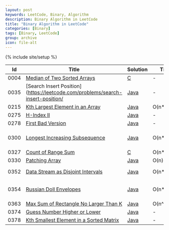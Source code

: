 ```yaml
---
layout: post
keywords: LeetCode, Binary, Algorithm
description: Binary Algorithm in LeetCode
title: "Binary Algorithm in LeetCode"
categories: [Binary]
tags: [Binary, LeetCode]
group: archive
icon: file-alt
---
```

{% include site/setup %}

|Id  | Title  | Solution   | Time | Runtime |  Space | Difficulty  | Catagory|
 ------------ | ------------ | ------------ | ------------ | ------------ | ------------ | ------------ | ------------
|0004|[Median of Two Sorted Arrays](https://leetcode.com/problems/median-of-two-sorted-arrays) | [C](https://e.srl/leetcode-4/)  |   - |45ms| O(1)  |  Hard |Binary|
|0035|[Search Insert Position](https://leetcode.com/problems/search-insert-position/| [Java](https://e.srl/leetcode-35/) |-|-|-|  Easy |Binary|
|0215|[Kth Largest Element in an Array](https://leetcode.com/problems/kth-largest-element-in-an-array) | [Java](https://e.srl/leetcode-215/) | O(n\*lgn) |-| O(1)  |  Medium |Binary|
|0275|[H-Index II](https://leetcode.com/problems/h-index-ii/) | [Java](https://e.srl/leetcode-275/) |-|-|-|  Medium |Binary|
|0278|[First Bad Version](https://leetcode.com/problems/first-bad-version/) | [Java](https://e.srl/leetcode-278/) |-|-|-|  Easy |Binary|
|0300|[Longest Increasing Subsequence](https://leetcode.com/problems/longest-increasing-subsequence) | [Java](https://e.srl/leetcode-300/)  | O(n\*lgn) |0ms| O(n)  |  Medium |Binary Search DP|
|0327|[Count of Range Sum](https://leetcode.com/problems/count-of-range-sum) | [C](https://e.srl/leetcode-327/)  | O(n\*logn) |9ms| O(n)  |  Hard |Devide|
|0330|[Patching Array](https://leetcode.com/problems/patching-array) | [Java](https://e.srl/leetcode-330/)  | O(n) |1ms| O(1)  |  Hard |Greey|
|0352|[Data Stream as Disjoint Intervals](https://leetcode.com/problems/data-stream-as-disjoint-intervals) | [Java](https://e.srl/leetcode-352/)  | O(n\*lgn) |155ms| O(n)  |  Hard |Binary Search|
|0354|[Russian Doll Envelopes](https://leetcode.com/problems/russian-doll-envelopes) | [Java](https://e.srl/leetcode-354/)  | O(n\*lgn) |13ms| O(n)  |  Hard |Binary Search DP|
|0363|[Max Sum of Rectangle No Larger Than K](https://leetcode.com/problems/max-sum-of-rectangle-no-larger-than-k/) | [Java](https://e.srl/leetcode-363/)  | O(n^2\*lgn) |99.55%| O(n)  |  Hard |Devide|
|0374|[Guess Number Higher or Lower](https://leetcode.com/problems/guess-number-higher-or-lower) | [Java](https://e.srl/leetcode-374/)  |-|-|-|  Easy |Binary|
|0378|[Kth Smallest Element in a Sorted Matrix](https://leetcode.com/problems/kth-smallest-element-in-a-sorted-matrix/) | [Java](https://e.srl/leetcode-378/)  |-|-|-|  Medium |Binary|



